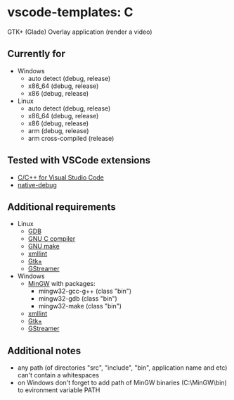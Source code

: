 # vscode-templates: C

GTK+ (Glade) Overlay application (render a video)

## Currently for
* Windows
  * auto detect (debug, release)
  * x86_64 (debug, release)
  * x86 (debug, release)
* Linux
  * auto detect (debug, release)
  * x86_64 (debug, release)
  * x86 (debug, release)
  * arm (debug, release)
  * arm cross-compiled (release)

## Tested with VSCode extensions
* [C/C++ for Visual Studio Code](https://marketplace.visualstudio.com/items?itemName=ms-vscode.cpptools)
* [native-debug](https://marketplace.visualstudio.com/items?itemName=webfreak.debug)

## Additional requirements
* Linux
  * [GDB](https://www.gnu.org/software/gdb/)
  * [GNU C compiler](https://gcc.gnu.org/)
  * [GNU make](https://www.gnu.org/software/make/)
  * [xmllint](ftp://xmlsoft.org/libxml2/)
  * [Gtk+](https://www.gtk.org/download/linux.php)
  * [GStreamer](https://gstreamer.freedesktop.org/documentation/installing/on-linux.html)
* Windows
  * [MinGW](http://www.mingw.org/wiki/HOWTO_Install_the_MinGW_GCC_Compiler_Suite) with packages:
    * mingw32-gcc-g++ (class "bin")
    * mingw32-gdb (class "bin")
    * mingw32-make (class "bin")
  * [xmllint](http://xmlsoft.org/sources/win32/)
  * [Gtk+](https://www.gtk.org/download/windows.php)
  * [GStreamer](https://gstreamer.freedesktop.org/documentation/installing/on-windows.html)

## Additional notes
* any path (of directories "src", "include", "bin", application name  and etc) can't contain a whitespaces
* on Windows don't forget to add path of MinGW binaries (C:\MinGW\bin) to evironment variable PATH
